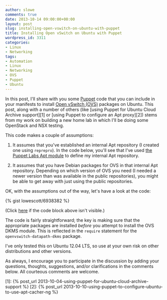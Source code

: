 ```yaml
---
author: slowe
comments: true
date: 2013-10-14 09:00:00+00:00
layout: post
slug: installing-open-vswitch-on-ubuntu-with-puppet
title: Installing Open vSwitch on Ubuntu with Puppet
wordpress_id: 3311
categories:
- Linux
- Networking
tags:
- Automation
- Linux
- Networking
- OVS
- Puppet
- Ubuntu
---
```


In this post, I'll share with you some [Puppet](http://www.puppetlabs.com/) code that you can include in your manifests to install [Open vSwitch (OVS)](http://openvswitch.org/) packages on Ubuntu. This post, along with a number of others (like [using Puppet for Ubuntu Cloud Archive support][1] or [using Puppet to configure an Apt proxy][2]) stems from my work on building a new home lab in which I'll be doing some OpenStack and NSX testing.

This code makes a couple of assumptions:

1. It assumes that you've established an internal Apt repository (I created one using `reprepro`). In the code below, you'll see that I've used [the Puppet Labs Apt module](http://forge.puppetlabs.com/puppetlabs/apt) to define my internal Apt repository.

2. It assumes that you have Debian packages for OVS in that internal Apt repository. Depending on which version of OVS you need (I needed a newer version than was available in the public repositories), you might be able to get away with just using the public repositories.

OK, with the assumptions out of the way, let's have a look at the code:

{% gist lowescott/6938382 %}

(Click [here](https://gist.github.com/lowescott/6938382) if the code block above isn't visible.)

The code is fairly straightforward; the key is making sure that the appropriate packages are installed _before_ you attempt to install the OVS DKMS module. This is reflected in the `require` statement for the `openvswitch-datapath-dkms` package.

I've only tested this on Ubuntu 12.04 LTS, so use at your own risk on other distributions and other versions.

As always, I encourage you to participate in the discussion by adding your questions, thoughts, suggestions, and/or clarifications in the comments below. All courteous comments are welcome.

[1]: {% post_url 2013-10-04-using-puppet-for-ubuntu-cloud-archive-support %}
[2]: {% post_url 2013-10-10-using-puppet-to-configure-ubuntu-to-use-apt-cacher-ng %}
